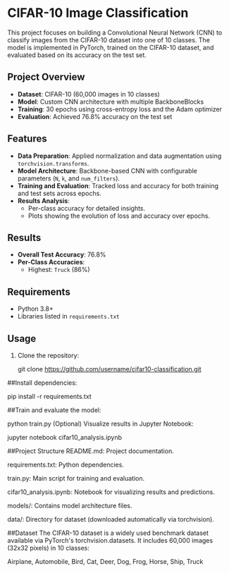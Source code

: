 # CIFAR-10 Image Classification

This project focuses on building a Convolutional Neural Network (CNN) to classify images from the CIFAR-10 dataset into one of 10 classes. The model is implemented in PyTorch, trained on the CIFAR-10 dataset, and evaluated based on its accuracy on the test set.

## Project Overview
- **Dataset**: CIFAR-10 (60,000 images in 10 classes)
- **Model**: Custom CNN architecture with multiple BackboneBlocks
- **Training**: 30 epochs using cross-entropy loss and the Adam optimizer
- **Evaluation**: Achieved 76.8% accuracy on the test set

## Features
- **Data Preparation**: Applied normalization and data augmentation using `torchvision.transforms`.
- **Model Architecture**: Backbone-based CNN with configurable parameters (`N`, `k`, and `num_filters`).
- **Training and Evaluation**: Tracked loss and accuracy for both training and test sets across epochs.
- **Results Analysis**:
  - Per-class accuracy for detailed insights.
  - Plots showing the evolution of loss and accuracy over epochs.

## Results
- **Overall Test Accuracy**: 76.8%
- **Per-Class Accuracies**:
  - Highest: `Truck` (86%)


## Requirements
- Python 3.8+
- Libraries listed in `requirements.txt`

## Usage
1. Clone the repository:
   
   git clone https://github.com/username/cifar10-classification.git

##Install dependencies:

pip install -r requirements.txt

##Train and evaluate the model:

python train.py
(Optional) Visualize results in Jupyter Notebook:

jupyter notebook cifar10_analysis.ipynb

##Project Structure
README.md: Project documentation.

requirements.txt: Python dependencies.

train.py: Main script for training and evaluation.

cifar10_analysis.ipynb: Notebook for visualizing results and predictions.

models/: Contains model architecture files.

data/: Directory for dataset (downloaded automatically via torchvision).

##Dataset
The CIFAR-10 dataset is a widely used benchmark dataset available via PyTorch's torchvision.datasets. It includes 60,000 images (32x32 pixels) in 10 classes:

Airplane, Automobile, Bird, Cat, Deer, Dog, Frog, Horse, Ship, Truck